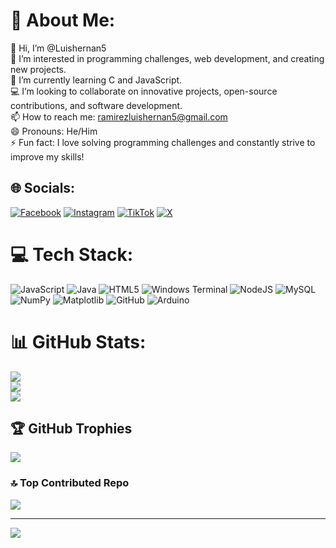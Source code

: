 # 💫 About Me:
👋 Hi, I’m @Luishernan5<br>👀 I’m interested in programming challenges, web development, and creating new projects.<br>🌱 I’m currently learning C and JavaScript.<br>💻 I’m looking to collaborate on innovative projects, open-source contributions, and software development.<br>📫 How to reach me: ramirezluishernan5@gmail.com<br>😄 Pronouns: He/Him<br>⚡ Fun fact: I love solving programming challenges and constantly strive to improve my skills!


## 🌐 Socials:
[![Facebook](https://img.shields.io/badge/Facebook-%231877F2.svg?logo=Facebook&logoColor=white)](https://www.facebook.com/share/1533BgcA3V/?mibextid=wwXlfr) [![Instagram](https://img.shields.io/badge/Instagram-%23E4405F.svg?logo=Instagram&logoColor=white)](https://instagram.com/hernan_ortz) [![TikTok](https://img.shields.io/badge/TikTok-%23000000.svg?logo=TikTok&logoColor=white)](https://tiktok.com/@luishernan32) [![X](https://img.shields.io/badge/X-black.svg?logo=X&logoColor=white)](https://x.com/Luisramirez5562) 

# 💻 Tech Stack:
![JavaScript](https://img.shields.io/badge/javascript-%23323330.svg?style=for-the-badge&logo=javascript&logoColor=%23F7DF1E) ![Java](https://img.shields.io/badge/java-%23ED8B00.svg?style=for-the-badge&logo=openjdk&logoColor=white) ![HTML5](https://img.shields.io/badge/html5-%23E34F26.svg?style=for-the-badge&logo=html5&logoColor=white) ![Windows Terminal](https://img.shields.io/badge/Windows%20Terminal-%234D4D4D.svg?style=for-the-badge&logo=windows-terminal&logoColor=white) ![NodeJS](https://img.shields.io/badge/node.js-6DA55F?style=for-the-badge&logo=node.js&logoColor=white) ![MySQL](https://img.shields.io/badge/mysql-4479A1.svg?style=for-the-badge&logo=mysql&logoColor=white) ![NumPy](https://img.shields.io/badge/numpy-%23013243.svg?style=for-the-badge&logo=numpy&logoColor=white) ![Matplotlib](https://img.shields.io/badge/Matplotlib-%23ffffff.svg?style=for-the-badge&logo=Matplotlib&logoColor=black) ![GitHub](https://img.shields.io/badge/github-%23121011.svg?style=for-the-badge&logo=github&logoColor=white) ![Arduino](https://img.shields.io/badge/-Arduino-00979D?style=for-the-badge&logo=Arduino&logoColor=white)
# 📊 GitHub Stats:
![](https://github-readme-stats.vercel.app/api?username=Luishernan5&theme=tokyonight&hide_border=false&include_all_commits=false&count_private=false)<br/>
![](https://github-readme-streak-stats.herokuapp.com/?user=Luishernan5&theme=tokyonight&hide_border=false)<br/>
![](https://github-readme-stats.vercel.app/api/top-langs/?username=Luishernan5&theme=tokyonight&hide_border=false&include_all_commits=false&count_private=false&layout=compact)

## 🏆 GitHub Trophies
![](https://github-profile-trophy.vercel.app/?username=Luishernan5&theme=radical&no-frame=false&no-bg=true&margin-w=4)

### 🔝 Top Contributed Repo
![](https://github-contributor-stats.vercel.app/api?username=Luishernan5&limit=5&theme=dark&combine_all_yearly_contributions=true)

---
[![](https://visitcount.itsvg.in/api?id=Luishernan5&icon=0&color=0)](https://visitcount.itsvg.in)

<!-- Proudly created with GPRM ( https://gprm.itsvg.in ) -->
